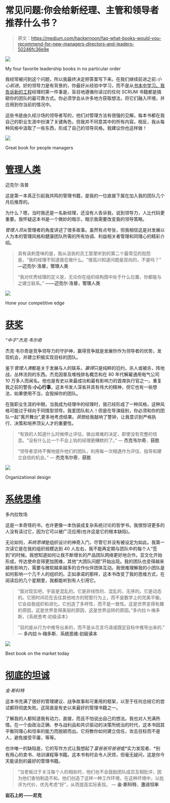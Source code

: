 # 常见问题:你会给新经理、主管和领导者推荐什么书？

> 原文：<https://medium.com/hackernoon/faq-what-books-would-you-recommend-for-new-managers-directors-and-leaders-50246fc36e9e>

![](img/d7db18774f9e3e3574117e735cf21bac.png)

My four favorite leadership books in no particular order

我经常被问到这个问题，所以我最终决定把答案写下来。在我们继续前进之前:*小心前进*。好的领导力是有背景的，你最好从经验中学习，而不是从[书本中学习。我告诉新的](https://hackernoon.com/tagged/books)[工程](https://hackernoon.com/tagged/engineering)经理的第一件事是，盲目地遵循你读过的任何 SCRUM 书籍都是搞砸你的团队的最可靠方式。你必须学会从许多地方获取想法，将它们融入环境，并应用到你当前的情况中。

这些书是由久经沙场的领导者写的，他们对管理方法有很强的见解。每本书都在我自己的职业生涯中扮演了关键角色，但我并不同意其中的所有内容。相反，我从每种风格中汲取了一些东西，形成了自己的领导风格。我建议你也这样做！

![](img/b4628c96b527f0311357a6c02d40b8de.png)

Great book for people managers

# [**管理人类**](http://amzn.to/2whyPEX)

迈克尔·洛普

这是第一本真正引起我共鸣的管理书籍，是我的一位直接下属在加入我的团队几个月后推荐的。

为什么？嗯，当时我还是一名新经理，还没有人告诉我，说到领导力，人比代码更重要。我怀疑这本书是一个微妙的暗示，暗示我需要改变我的领导策略。

*管理人员*从管理者的角度讲述了很多故事。虽然有点夸张，但我相信这是对发展以人为本的管理风格和健康团队所需的所有协调、利益相关者管理和同理心的精彩介绍。

> 具有讽刺意味的是，我从沮丧的员工那里听到的第二个最常见的抱怨是，“我的经理不知道我在做什么。“很高兴知道问题是双向的，不是吗？”
> **—迈克尔·洛普，管理人类**
> 
> “我对优秀经理的定义是，无论你在组织结构图中处于什么位置，你都能与之建立联系。”
> **——迈克尔·洛普，管理人类**

![](img/b2624b41b7600eeb898e4581e4b21ce9.png)

Hone your competitive edge

# [**获奖**](http://amzn.to/2eMPfic)

*“中子”杰克·韦尔奇*

杰克·韦尔奇是竞争领导力的守护神，赢得竞争就是发展你作为领导者的优势，发现机会，并建立积极实现目标的团队。

鉴于*管理人类*都是关于发展与人的联系，*赢得*只是纯粹的旧约，杀人或被杀，阵地战，丛林法则的东西。杰克因普及堆栈排名概念和在 80 年代解雇通用电气公司 10 万多人而闻名。他也是有史以来最成功和最有影响力的首席执行官之一。重复我之前的警告:**小心行事**，这本书发人深省并具有伟大的精神，但它也有一些想法，如果使用不当，会毁掉你的团队。

在我职业生涯的中期，当我成为经理中的经理时，我已经形成了一种风格，这种风格可能过于倾向于同情型领导。我爱团队和人！但是在导演级别，你必须和你的团队一起“离开舞台”,更多地考虑结果。*获胜*给我敲响了警钟，让我意识到严格执行、决策和培养顶尖人才的重要性。

> “有效的人知道什么时候停止评估，做出艰难的决定，即使没有完整的信息。“没有什么比一个不会上钩的经理更糟糕的了。”
> ― **杰克韦尔奇**，**获胜**
> 
> “领导者坚持不懈地提升他们的团队，利用每一次相遇作为评估、指导和建立自信的机会。”
> ― **杰克韦尔奇**，**获胜**

![](img/3d8b3ddd02154e42fc3e8c07b7969450.png)

Organizational design

# [系统思维](http://amzn.to/2whsuth)

多内拉牧场

这是一本奇怪的书，也许更像一本伪装成复杂系统讨论的哲学书。我很惊讶更多的人没有读过它，因为它可以被广泛应用(也许这是它的根本缺陷)。

无论如何，*系统思维*是组织设计的神奇入门，尽管它并没有被设定为如此。我第一次读它是在我的组织规模达到 40 人左右，我不能再定期与团队中的每个人“签到”的时候。我想知道如何让我不断增长的产品团队网络更好地合作。亚文化开始形成，传达使命变得更加困难，其他“大团队问题”开始出现。我的团队也变得越来越有影响力，需要与微软越来越多的合作伙伴团体互动。我很难理解我的小团队是如何影响一个几千人的组织的。正如承诺的那样，这本书改变了我的思维方式，在阅读后的几个星期里，我都能听到有人引用它。

> “面对现实吧，宇宙是混乱的。它是非线性的、混乱的、无序的。它是动态的。它把时间花在去往其他地方的短暂行为上，而不是数学上的完美平衡。它会自我组织和进化。它创造了多样性，而不是一致性。这是世界变得有趣的原因，这是世界变得美丽的原因，这是世界运转的原因。”多内拉·h·梅多斯，《系统思考:初级读本》
> 
> "目的是从行为中推导出来的，而不是从花言巧语或既定目标中推导出来的."
> ― **多内拉·h·梅多斯**，**系统思维:初级读本**

![](img/69d199ae784b77ef2e241e0a42756c5d.png)

Best book on the market today

# [彻底的坦诚](http://amzn.to/2gUWUiV)

*金·斯科特*

这本书充满了很好的管理建议、战争故事和可重用的框架，以至于任何总结它的尝试都将彻底失败。这简直是有史以来最好的管理书籍之一。

了解我的人都知道我有动力，直接，而且不怕说出自己的想法。我也对人充满热情。在一个由政治正确、参与战利品和共识驱动的决策所统治的时代，这本书因其平衡同理心和坦率的能力而脱颖而出。它将教你如何建立信任，攻击目标而不是人，避免接受平庸，等等。

也许唯一的缺陷是，它的写作方式让我想起了*富爸爸穷爸爸*或*实力发现者、*别有用心的卖书、培训课程等书籍。这本书有时会令人厌烦，但毫无疑问，这是你今天能读到的最好的管理书籍。

> “当老板过于关注每个人的相处时，他们也不会鼓励团队成员互相批评，因为他们害怕制造不和。他们创造了这样一种工作环境，在这种环境中，以批评为代价，优先考虑“好”，从而提高实际表现。
> ― **金·斯科特**，**激进坦率**

**岩石上的
——尼克**